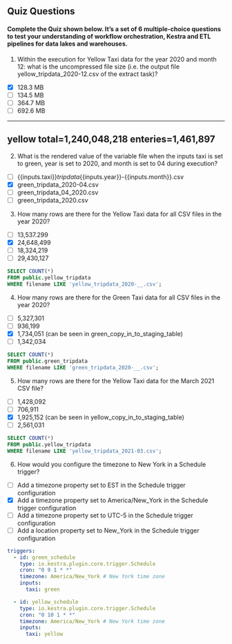 ## Quiz Questions
#### Complete the Quiz shown below. It’s a set of 6 multiple-choice questions to test your understanding of workflow orchestration, Kestra and ETL pipelines for data lakes and warehouses.

1. Within the execution for Yellow Taxi data for the year 2020 and month 12: what is the uncompressed file size (i.e. the output file yellow_tripdata_2020-12.csv of the extract task)? 
- [x] 128.3 MB
- [ ] 134.5 MB
- [ ] 364.7 MB
- [ ] 692.6 MB
---
yellow total=1,240,048,218 
enteries=1,461,897
---
2. What is the rendered value of the variable file when the inputs taxi is set to green, year is set to 2020, and month is set to 04 during execution?

- [ ] {{inputs.taxi}}_tripdata_{{inputs.year}}-{{inputs.month}}.csv
- [x] green_tripdata_2020-04.csv
- [ ] green_tripdata_04_2020.csv
- [ ] green_tripdata_2020.csv

3. How many rows are there for the Yellow Taxi data for all CSV files in the year 2020?
- [ ] 13,537.299
- [x] 24,648,499
- [ ] 18,324,219
- [ ] 29,430,127

```sql
SELECT COUNT(*)
FROM public.yellow_tripdata
WHERE filename LIKE 'yellow_tripdata_2020-__.csv';
```

4. How many rows are there for the Green Taxi data for all CSV files in the year 2020?
- [ ] 5,327,301
- [ ] 936,199
- [x] 1,734,051 (can be seen in green_copy_in_to_staging_table)
- [ ] 1,342,034

```sql
SELECT COUNT(*)
FROM public.green_tripdata
WHERE filename LIKE 'green_tripdata_2020-__.csv';
```
5. How many rows are there for the Yellow Taxi data for the March 2021 CSV file?
- [ ] 1,428,092
- [ ] 706,911
- [x] 1,925,152 (can be seen in yellow_copy_in_to_staging_table)
- [ ] 2,561,031

```sql
SELECT COUNT(*)
FROM public.yellow_tripdata
WHERE filename LIKE 'yellow_tripdata_2021-03.csv';
```

6. How would you configure the timezone to New York in a Schedule trigger?
- [ ] Add a timezone property set to EST in the Schedule trigger configuration
- [x] Add a timezone property set to America/New_York in the Schedule trigger configuration
- [ ] Add a timezone property set to UTC-5 in the Schedule trigger configuration
- [ ] Add a location property set to New_York in the Schedule trigger configuration

```yaml
triggers:
  - id: green_schedule
    type: io.kestra.plugin.core.trigger.Schedule
    cron: "0 9 1 * *"
    timezone: America/New_York # New York time zone
    inputs:
      taxi: green

  - id: yellow_schedule
    type: io.kestra.plugin.core.trigger.Schedule
    cron: "0 10 1 * *"
    timezone: America/New_York # New York time zone
    inputs:
      taxi: yellow
``` 